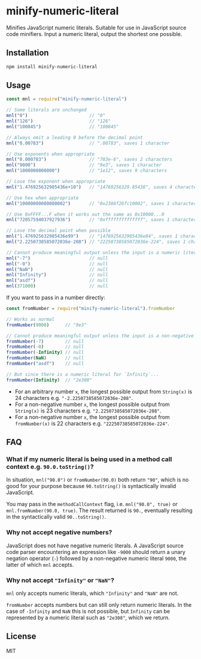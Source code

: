 # minify-numeric-literal

Minifies JavaScript numeric literals. Suitable for use in JavaScript source code minifiers. Input a numeric literal, output the shortest one possible.

## Installation

```bash
npm install minify-numeric-literal
```

## Usage

```javascript
const mnl = require("minify-numeric-literal")

// Some literals are unchanged
mnl("0")                       // "0"
mnl("126")                     // "126"
mnl("100845")                  // "100845"

// Always omit a leading 0 before the decimal point
mnl("0.00783")                 // ".00783", saves 1 character

// Use exponents when appropriate
mnl("0.000783")                // "783e-6", saves 2 characters
mnl("9000")                    // "9e3", saves 1 character
mnl("1000000000000")           // "1e12", saves 9 characters

// Lose the exponent when appropriate
mnl("1.476925632985436e+10")   // "14769256329.85436", saves 4 characters

// Use hex when appropriate
mnl("10000000000000002")       // "0x2386f26fc10002", saves 1 character

// Use 0xFFFF...F when it works out the same as 0x10000...0
mnl("72057594037927936")       // "0xffffffffffffff", saves 1 character

// Lose the decimal point when possible
mnl("1.476925632985436e99")    // "1476925632985436e84", saves 1 character
mnl("2.2250738585072036e-208") // "22250738585072036e-224", saves 1 character

// Cannot produce meaningful output unless the input is a numeric literal
mnl("-7")                      // null
mnl("-0")                      // null
mnl("NaN")                     // null
mnl("Infinity")                // null
mnl("asdf")                    // null
mnl(371000)                    // null
```

If you want to pass in a number directly:

```javascript
const fromNumber = require("minify-numeric-literal").fromNumber

// Works as normal
fromNumber(9000)      // "9e3"

// Cannot produce meaningful output unless the input is a non-negative number
fromNumber(-7)        // null
fromNumber(-0)        // null
fromNumber(-Infinity) // null
fromNumber(NaN)       // null
fromNumber("asdf")    // null

// But since there is a numeric literal for `Infinity`...
fromNumber(Infinity)  // "2e308"
```

* For an arbitrary number `x`, the longest possible output from `String(x)` is 24 characters e.g. `"-2.2250738585072036e-208"`.
* For a non-negative number `x`, the longest possible output from `String(x)` is 23 characters e.g. `"2.2250738585072036e-208"`.
* For a non-negative number `x`, the longest possible output from `fromNumber(x)` is 22 characters e.g. `"22250738585072036e-224"`.

## FAQ

### What if my numeric literal is being used in a method call context e.g. `90.0.toString()`?

In situation, `mnl("90.0")` or `fromNumber(90.0)` both return `"90"`, which is no good for your purpose because `90.toString()` is syntactically invalid JavaScript.

You may pass in the `methodCallContext` flag, i.e. `mnl("90.0", true)` or `mnl.fromNumber(90.0, true)`. The result returned is `90.`, eventually resulting in the syntactically valid `90..toString()`.

### Why not accept negative numbers?

JavaScript does not have negative numeric literals. A JavaScript source code parser encountering an expression like `-9000` should return a unary negation operator (`-`) followed by a non-negative numeric literal `9000`, the latter of which `mnl` accepts.

### Why not accept `"Infinity"` or `"NaN"`?

`mnl` only accepts numeric literals, which `"Infinity"` and `"NaN"` are not.

`fromNumber` accepts numbers but can still only return numeric literals. In the case of `-Infinity` and `NaN` this is not possible, but `Infinity` can be represented by a numeric literal such as `"2e308"`, which we return.

## License

MIT
